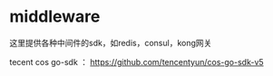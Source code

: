 # middleware
这里提供各种中间件的sdk，如redis，consul，kong网关

tecent cos go-sdk ： https://github.com/tencentyun/cos-go-sdk-v5
